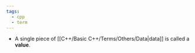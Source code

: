 ```yaml
---
tags:
  - cpp
  - term
---
```

- A single piece of [[C++/Basic C++/Terms/Others/Data|data]] is called a **value**.